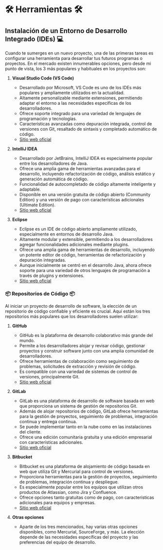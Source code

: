 # 🛠️ Herramientas 🛠️

## Instalación de un Entorno de Desarrollo Integrado (IDEs) 💻

Cuando te sumerges en un nuevo proyecto, una de las primeras tareas es configurar una herramienta para desarrollar tus futuros programas o proyectos. En el mercado existen innumerables opciones, pero desde mi punto de vista, los 3 más populares y habituales en los proyectos son:

1. **Visual Studio Code (VS Code)**
   - Desarrollado por Microsoft, VS Code es uno de los IDEs más populares y ampliamente utilizados en la actualidad.
   - Altamente personalizable mediante extensiones, permitiendo adaptar el entorno a las necesidades específicas de los desarrolladores.
   - Ofrece soporte integrado para una variedad de lenguajes de programación y tecnologías.
   - Características avanzadas como depuración integrada, control de versiones con Git, resaltado de sintaxis y completado automático de código.
   - [Sitio web oficial](https://code.visualstudio.com/)

2. **IntelliJ IDEA**
   - Desarrollado por JetBrains, IntelliJ IDEA es especialmente popular entre los desarrolladores de Java.
   - Ofrece una amplia gama de herramientas avanzadas para el desarrollo, incluyendo refactorización de código, análisis estático y generación automática de código.
   - Funcionalidad de autocompletado de código altamente inteligente y adaptable.
   - Disponible en una versión gratuita de código abierto (Community Edition) y una versión de pago con características adicionales (Ultimate Edition).
   - [Sitio web oficial](https://www.jetbrains.com/es-es/idea/)

3. **Eclipse**
   - Eclipse es un IDE de código abierto ampliamente utilizado, especialmente en entornos de desarrollo Java.
   - Altamente modular y extensible, permitiendo a los desarrolladores agregar funcionalidades adicionales mediante plugins.
   - Ofrece una amplia gama de herramientas de desarrollo, incluyendo un potente editor de código, herramientas de refactorización y depuración integradas.
   - Aunque inicialmente se centró en el desarrollo Java, ahora ofrece soporte para una variedad de otros lenguajes de programación a través de plugins y extensiones.
   - [Sitio web oficial](https://www.eclipse.org/)

### 📦 Repositorios de Código 📦

Al iniciar un proyecto de desarrollo de software, la elección de un repositorio de código confiable y eficiente es crucial. Aquí están los tres repositorios más populares que los desarrolladores suelen utilizar:

1. **GitHub**
   - GitHub es la plataforma de desarrollo colaborativo más grande del mundo.
   - Permite a los desarrolladores alojar y revisar código, gestionar proyectos y construir software junto con una amplia comunidad de desarrolladores.
   - Ofrece herramientas de colaboración como seguimiento de problemas, solicitudes de extracción y revisión de código.
   - Es compatible con una variedad de sistemas de control de versiones, principalmente Git.
   - [Sitio web oficial](https://github.com/)

2. **GitLab**
   - GitLab es una plataforma de desarrollo de software basada en web que proporciona un sistema de gestión de repositorios Git.
   - Además de alojar repositorios de código, GitLab ofrece herramientas para la gestión de proyectos, seguimiento de problemas, integración continua y entrega continua.
   - Se puede implementar tanto en la nube como en las instalaciones del cliente.
   - Ofrece una edición comunitaria gratuita y una edición empresarial con características adicionales.
   - [Sitio web oficial](https://about.gitlab.com/)

3. **Bitbucket**
   - Bitbucket es una plataforma de alojamiento de código basada en web que utiliza Git y Mercurial para control de versiones.
   - Proporciona herramientas para la gestión de proyectos, seguimiento de problemas, integración continua y despliegue.
   - Es especialmente popular entre los equipos que utilizan otros productos de Atlassian, como Jira y Confluence.
   - Ofrece opciones tanto gratuitas como de pago, con características adicionales para equipos y empresas.
   - [Sitio web oficial](https://bitbucket.org/)

4. **Otras opciones**
   - Aparte de los tres mencionados, hay varias otras opciones disponibles, como Mercurial, SourceForge, y más. La elección depende de las necesidades específicas del proyecto y las preferencias del equipo de desarrollo.

